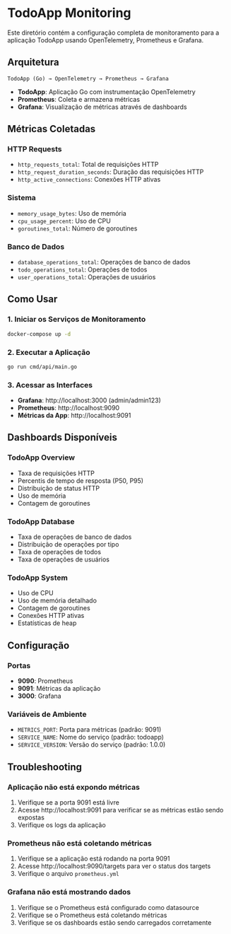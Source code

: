 # TodoApp Monitoring

Este diretório contém a configuração completa de monitoramento para a aplicação TodoApp usando OpenTelemetry, Prometheus e Grafana.

## Arquitetura

```
TodoApp (Go) → OpenTelemetry → Prometheus → Grafana
```

- **TodoApp**: Aplicação Go com instrumentação OpenTelemetry
- **Prometheus**: Coleta e armazena métricas
- **Grafana**: Visualização de métricas através de dashboards

## Métricas Coletadas

### HTTP Requests
- `http_requests_total`: Total de requisições HTTP
- `http_request_duration_seconds`: Duração das requisições HTTP
- `http_active_connections`: Conexões HTTP ativas

### Sistema
- `memory_usage_bytes`: Uso de memória
- `cpu_usage_percent`: Uso de CPU
- `goroutines_total`: Número de goroutines

### Banco de Dados
- `database_operations_total`: Operações de banco de dados
- `todo_operations_total`: Operações de todos
- `user_operations_total`: Operações de usuários

## Como Usar

### 1. Iniciar os Serviços de Monitoramento

```bash
docker-compose up -d
```

### 2. Executar a Aplicação

```bash
go run cmd/api/main.go
```

### 3. Acessar as Interfaces

- **Grafana**: http://localhost:3000 (admin/admin123)
- **Prometheus**: http://localhost:9090
- **Métricas da App**: http://localhost:9091

## Dashboards Disponíveis

### TodoApp Overview
- Taxa de requisições HTTP
- Percentis de tempo de resposta (P50, P95)
- Distribuição de status HTTP
- Uso de memória
- Contagem de goroutines

### TodoApp Database
- Taxa de operações de banco de dados
- Distribuição de operações por tipo
- Taxa de operações de todos
- Taxa de operações de usuários

### TodoApp System
- Uso de CPU
- Uso de memória detalhado
- Contagem de goroutines
- Conexões HTTP ativas
- Estatísticas de heap

## Configuração

### Portas
- **9090**: Prometheus
- **9091**: Métricas da aplicação
- **3000**: Grafana

### Variáveis de Ambiente
- `METRICS_PORT`: Porta para métricas (padrão: 9091)
- `SERVICE_NAME`: Nome do serviço (padrão: todoapp)
- `SERVICE_VERSION`: Versão do serviço (padrão: 1.0.0)

## Troubleshooting

### Aplicação não está expondo métricas
1. Verifique se a porta 9091 está livre
2. Acesse http://localhost:9091 para verificar se as métricas estão sendo expostas
3. Verifique os logs da aplicação

### Prometheus não está coletando métricas
1. Verifique se a aplicação está rodando na porta 9091
2. Acesse http://localhost:9090/targets para ver o status dos targets
3. Verifique o arquivo `prometheus.yml`

### Grafana não está mostrando dados
1. Verifique se o Prometheus está configurado como datasource
2. Verifique se o Prometheus está coletando métricas
3. Verifique se os dashboards estão sendo carregados corretamente
